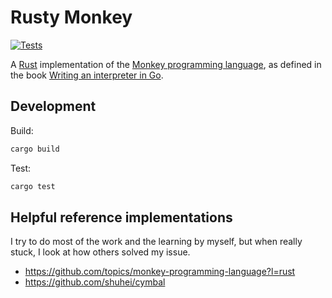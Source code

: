 # Rusty Monkey

[![Tests](https://github.com/marcaube/rusty_monkey/actions/workflows/tests.yml/badge.svg)](https://github.com/marcaube/rusty_monkey/actions/workflows/tests.yml)

A [Rust](https://www.rust-lang.org) implementation of the [Monkey programming
language](https://interpreterbook.com/#the-monkey-programming-language), as
defined in the book [Writing an interpreter in Go](https://interpreterbook.com).


## Development

 Build:

 ```sh
 cargo build
 ```

 Test:

 ```sh
 cargo test
 ```


## Helpful reference implementations

I try to do most of the work and the learning by myself, but when really stuck,
I look at how others solved my issue.

- https://github.com/topics/monkey-programming-language?l=rust
- https://github.com/shuhei/cymbal
